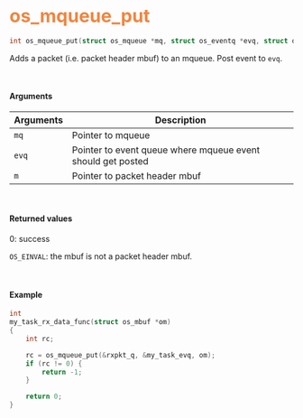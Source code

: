 ## <font color="#F2853F" style="font-size:24pt">os_mqueue_put</font>

```c
int os_mqueue_put(struct os_mqueue *mq, struct os_eventq *evq, struct os_mbuf *m)
```

Adds a packet (i.e. packet header mbuf) to an mqueue. Post event to `evq`. 

<br>

#### Arguments

| Arguments | Description |
|-----------|-------------|
| `mq` |  Pointer to mqueue  |
| `evq` | Pointer to event queue where mqueue event should get posted |
| `m` | Pointer to packet header mbuf |

<br>

#### Returned values

0: success

`OS_EINVAL`: the mbuf is not a packet header mbuf.

<br>

#### Example

```c
int
my_task_rx_data_func(struct os_mbuf *om)
{
    int rc;

    rc = os_mqueue_put(&rxpkt_q, &my_task_evq, om);
    if (rc != 0) {
        return -1;
    }

    return 0;
}
```

